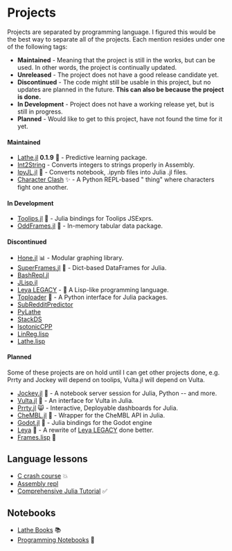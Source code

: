 # Projects
Projects are separated by programming language. I figured this would be the best way to separate all of the projects. Each mention resides under one of the following tags:
- **Maintained** - Meaning that the project is still in the works, but can be used. In other words, the project is continually updated.
- **Unreleased** - The project does not have a good release candidate yet.
- **Discontinued** - The code might still be usable in this project, but no updates are planned in the future. **This can also be because the project is done.**
- **In Development** - Project does not have a working release yet, but is still in progress.
- **Planned** - Would like to get to this project, have not found the time for it yet.
#### Maintained
- [Lathe.jl](https://github.com/ChifiSource/Lathe.jl) **0.1.9** 🤖 - Predictive learning package.
- [Int2String](https://github.com/emmettgb/Int2String) - Converts integers to strings properly in Assembly.
- [IpyJL.jl](https://github.com/emmettgb/IpyJL.jl) 📙 - Converts notebook, .ipynb files into Julia .jl files.
- [Character Clash](https://github.com/emmettgb/characterclash) ✨ - A Python REPL-based " thing" where characters fight one another.
#### In Development
- [Toolips.jl](https://github.com/ChifiSource/Toolips.jl) 🌹 - Julia bindings for Toolips JSExprs.
- [OddFrames.jl](https://github.com/ChifiSource/OddFrames.jl) 🧱 - In-memory tabular data package.
#### Discontinued
- [Hone.jl](https://github.com/ChifiSource/Hone.jl) 📊 - Modular graphing library.
- [SuperFrames.jl](https://github.com/emmettgb/SuperFrames.jl) 🧱 - Dict-based DataFrames for Julia.
- [BashRepl.jl](https://github.com/emmettgb/BashRepl.jl)
- [JLisp.jl](https://github.com/emmettgb/JLisp.jl)
- [Leya LEGACY](https://github.com/emmettgb/Leya) - 🦩 A Lisp-like programming language.
- [Toploader](https://github.com/emmettgb/TopLoader) 🍞 - A Python interface for Julia packages.
- [SubRedditPredictor](https://github.com/emmettgb/SubRedditPredictor)
- [PyLathe](https://github.com/emmettgb/PyLathe)
- [StackDS](https://github.com/emmettgb/Stack-DS)
- [IsotonicCPP](https://github.com/emmettgb/IsotonicCPP)
- [LinReg.lisp](https://github.com/emmettgb/LinReg.lisp)
- [Lathe.lisp](https://github.com/emmettgb/Lathe.lisp)
#### Planned
Some of these projects are on hold until I can get other projects done, e.g. Prrty and Jockey will depend on toolips, Vulta.jl will depend on Vulta.
- [Jockey.jl](https://github.com/ChifiSource/Jockey.jl) 🐎 - A notebook server session for Julia, Python -- and more.
- [Vulta.jl](https://github.com/emmettgb/Vulta.jl) 👾 - An interface for Vulta in Julia.
- [Prrty.jl](https://github.com/ChifiSource/Prrty.jl) 😸 - Interactive, Deployable dashboards for Julia.
- [CheMBL.jl](https://github.com/ChifiSource/ChEMBL.jl) 🧬 - Wrapper for the CheMBL API in Julia.
- [Godot.jl](https://github.com/ChifiSource/Godot.jl) 👾 - Julia bindings for the Godot engine
- [Leya](https://github.com/emmettgb/leya) 🦩 - A rewrite of [Leya LEGACY](https://github.com/emmettgb/Leya) done better.
- [Frames.lisp](https://github.com/emmettgb/Frames.lisp) 🧱 
## Language lessons
- [C crash course](https://github.com/emmettgb/C-CrashCourse) 💥
- [Assembly repl](https://github.com/emmettgb/Random_Code/tree/main/assembly_repl)
- [Comprehensive Julia Tutorial](https://github.com/emmettgb/JuliaLessons) ✅
## Notebooks
- [Lathe Books](https://github.com/emmettgb/Lathe-Books) 📚
- [Programming Notebooks](https://github.com/emmettgb/Emmetts-DS-NoteBooks) 📓

